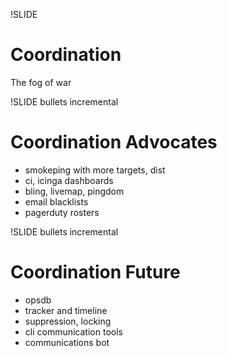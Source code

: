 !SLIDE 
# Coordination #

The fog of war

!SLIDE bullets incremental
# Coordination Advocates #

* smokeping with more targets, dist
* ci, icinga dashboards
* bling, livemap, pingdom
* email blacklists
* pagerduty rosters

!SLIDE bullets incremental
# Coordination Future #

* opsdb
* tracker and timeline
* suppression, locking
* cli communication tools
* communications bot
